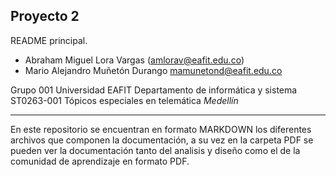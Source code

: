 ## **Proyecto 2**

README principal.

 - Abraham Miguel Lora Vargas (amlorav@eafit.edu.co)
 - Mario Alejandro Muñetón Durango mamunetond@eafit.edu.co

Grupo 001
Universidad EAFIT
Departamento de informática y sistema
ST0263-001 Tópicos especiales en telemática
*Medellín*

---

En este repositorio se encuentran en formato MARKDOWN los diferentes archivos que componen la documentación, a su vez en la carpeta PDF se pueden ver la documentación tanto del analisis y diseño como el de la comunidad de aprendizaje en formato PDF.